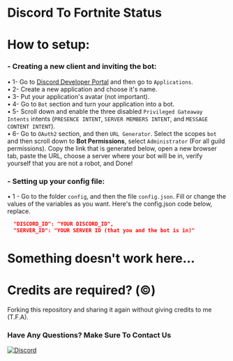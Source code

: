 # Discord To Fortnite Status

# How to setup:

### - Creating a new client and inviting the bot:
• 1- Go to [Discord Developer Portal](https://discord.com/developers) and then go to `Applications`. <br>
• 2- Create a new application and choose it's name. <br>
• 3- Put your application's avatar (not important).<br>
• 4- Go to `Bot` section and turn your application into a bot. <br>
• 5- Scroll down and enable the three disabled `Privileged Gateaway Intents` intents (`PRESENCE INTENT`, `SERVER MEMBERS INTENT`, and `MESSAGE CONTENT INTENT`).<br>
• 6- Go to `OAuth2` section, and then `URL Generator`. Select the scopes `bot` and then scroll down to **Bot Permissions**, select `Administrator` (For all guild permissions). Copy the link that is generated below, open a new browser tab, paste the URL, choose a server where your bot will be in, verify yourself that you are not a robot, and Done!

### - Setting up your config file:
• 1 - Go to the folder `config`, and then the file `config.json`. Fill or change the values of the variables as you want. Here's the config.json code below, replace.
```json
  "DISCORD_ID": "YOUR DISCORD_ID",
  "SERVER_ID": "YOUR SERVER ID (that you and the bot is in)"
```
# Something doesn't work here...

# Credits are required? (©)
Forking this repository and sharing it again without giving credits to me (T.F.A).

### Have Any Questions?  Make Sure To Contact Us
<a href='https://discord.gg/dub' target="_blank">
    <img alt='Discord' src='https://img.shields.io/badge/Discord-100000?style=social&logo=Discord&logoColor=5865F2&labelColor=000000&color=EAE9E9'/>
</a>

